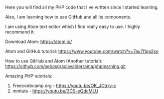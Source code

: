 Here you will find all my PHP code that I've written since I started learning.

Also, I am learning how to use GitHub and all its components.

I am using Atom text editor which I find really easy to use. I highly recommend it.

Download Atom:
https://atom.io/

Atom and GitHub tutorial:
https://www.youtube.com/watch?v=7au7l1qa2so

How to use GitHub and Atom (Another tutorial):
https://github.com/sebasgraciavalderrama/phplearning.git

Amazing PHP tutorials:
1. Freecodecamp.org -  https://youtu.be/OK_JCtrrv-c
2. mmtuts - https://youtu.be/3CS-eQdcMLU
